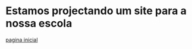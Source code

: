 # Estamos projectando um site para a nossa escola 
<div>
   <a href = "https://edvaldodantas.github.io/MakaNewsSite/PagInicial/index.html">pagina inicial</a>
</div>
